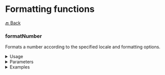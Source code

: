 # Formatting functions

[🔙 Back](../../README.md)

### formatNumber

Formats a number according to the specified locale and formatting options.

<details>

<summary>Usage</summary>

The `formatNumber` function leverages the [Intl.NumberFormat](https://developer.mozilla.org/en-US/docs/Web/JavaScript/Reference/Global_Objects/Intl/NumberFormat) API to format a number according to locale-specific conventions. It supports a wide range of options for number formatting, including currency, percentage, and custom decimal configurations.

Import the function as follow:

```ts
import { formatNumber } from '@alessiofrittoli/math-utils'
// or
import { formatNumber } from '@alessiofrittoli/math-utils/format'
```

</details>

<details>

<summary>Parameters</summary>

`number`\
Type: `number`\
The numeric value to format.

---

`options` (optional)\
Type: `Intl.NumberFormatOptions`\
An object specifying the formatting options.

See the [Intl.NumberFormat](https://developer.mozilla.org/en-US/docs/Web/JavaScript/Reference/Global_Objects/Intl/NumberFormat) documentation for a full list of options.

---

`locales` (optional)\
Type: `Intl.LocalesArgument`\
A `string`, `string[]`, or `Intl.Locale` object specifying the locale(s) to use for formatting.

If omitted, the function uses the runtime's default locale.

Examples:

`"en-US"` for U.S. English.\
`"it-IT"` for French (France).\
`["en-US", "it-IT"]` for fallback locale ordering.

---

`Returns`\
Type: `string`\
The formatted number as a string, according to the specified locale and options.

</details>

<details>

<summary>Examples</summary>

###### Decimal Formatting

```ts
formatNumber( 1234.567, {
    minimumFractionDigits: 2,
    maximumFractionDigits: 2,
}, 'en-US' )
// Output: "1,234.57"
```

###### Currency Formatting

```ts
formatNumber( 1000, {
    style: 'currency',
    currency: 'EUR',
}, 'de-DE' )
// Output: "1.000,00 €"
```

###### Percentage Formatting

```ts
formatNumber( 0.75, {
    style: 'percent',
    minimumFractionDigits: 1,
}, 'en-US' )
// Output: "75.0%"
```

###### Locale Fallbacks

```ts
formatNumber( 123456, undefined, [ 'unknown', 'fr-FR' ] )
// Output (in French locale): "123 456"
```

</details>